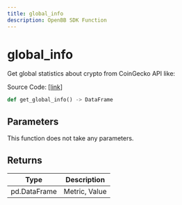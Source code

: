 ```yaml
---
title: global_info
description: OpenBB SDK Function
---
```


# global_info

Get global statistics about crypto from CoinGecko API like:

Source Code: [[link](https://github.com/OpenBB-finance/OpenBBTerminal/tree/main/openbb_terminal/cryptocurrency/overview/pycoingecko_model.py#L424)]

```python
def get_global_info() -> DataFrame
```
## Parameters

This function does not take any parameters.

## Returns

| Type | Description |
| ---- | ----------- |
| pd.DataFrame | Metric, Value |

